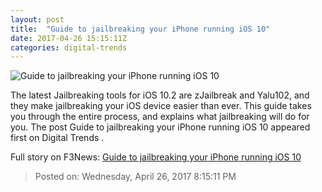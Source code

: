 ```yaml
---
layout: post
title:  "Guide to jailbreaking your iPhone running iOS 10"
date: 2017-04-26 15:15:11Z
categories: digital-trends
---
```


![Guide to jailbreaking your iPhone running iOS 10](http://icdn3.digitaltrends.com/image/apple-iphone-6s_7846-1200x630-c.jpg)

The latest Jailbreaking tools for iOS 10.2 are zJailbreak and Yalu102, and they make jailbreaking your iOS device easier than ever. This guide takes you through the entire process, and explains what jailbreaking will do for you. The post Guide to jailbreaking your iPhone running iOS 10 appeared first on Digital Trends .


Full story on F3News: [Guide to jailbreaking your iPhone running iOS 10](http://www.f3nws.com/n/cnJXdF)

> Posted on: Wednesday, April 26, 2017 8:15:11 PM
